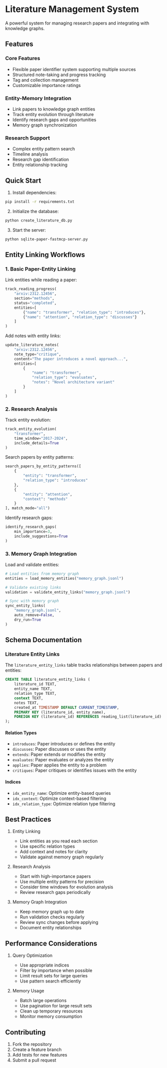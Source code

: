 # Literature Management System

A powerful system for managing research papers and integrating with knowledge graphs.

## Features

### Core Features

- Flexible paper identifier system supporting multiple sources
- Structured note-taking and progress tracking
- Tag and collection management
- Customizable importance ratings

### Entity-Memory Integration

- Link papers to knowledge graph entities
- Track entity evolution through literature
- Identify research gaps and opportunities
- Memory graph synchronization

### Research Support

- Complex entity pattern search
- Timeline analysis
- Research gap identification
- Entity relationship tracking

## Quick Start

1. Install dependencies:

```bash
pip install -r requirements.txt
```

2. Initialize the database:

```bash
python create_literature_db.py
```

3. Start the server:

```bash
python sqlite-paper-fastmcp-server.py
```

## Entity Linking Workflows

### 1. Basic Paper-Entity Linking

Link entities while reading a paper:

```python
track_reading_progress(
    "arxiv:2312.12456",
    section="methods",
    status="completed",
    entities=[
        {"name": "transformer", "relation_type": "introduces"},
        {"name": "attention", "relation_type": "discusses"}
    ]
)
```

Add notes with entity links:

```python
update_literature_notes(
    "arxiv:2312.12456",
    note_type="critique",
    content="The paper introduces a novel approach...",
    entities=[
        {
            "name": "transformer",
            "relation_type": "evaluates",
            "notes": "Novel architecture variant"
        }
    ]
)
```

### 2. Research Analysis

Track entity evolution:

```python
track_entity_evolution(
    "transformer",
    time_window="2017-2024",
    include_details=True
)
```

Search papers by entity patterns:

```python
search_papers_by_entity_patterns([
    {
        "entity": "transformer",
        "relation_type": "introduces"
    },
    {
        "entity": "attention",
        "context": "methods"
    }
], match_mode="all")
```

Identify research gaps:

```python
identify_research_gaps(
    min_importance=3,
    include_suggestions=True
)
```

### 3. Memory Graph Integration

Load and validate entities:

```python
# Load entities from memory graph
entities = load_memory_entities("memory_graph.jsonl")

# Validate existing links
validation = validate_entity_links("memory_graph.jsonl")

# Sync with memory graph
sync_entity_links(
    "memory_graph.jsonl",
    auto_remove=False,
    dry_run=True
)
```

## Schema Documentation

### Literature Entity Links

The `literature_entity_links` table tracks relationships between papers and entities:

```sql
CREATE TABLE literature_entity_links (
    literature_id TEXT,
    entity_name TEXT,
    relation_type TEXT,
    context TEXT,
    notes TEXT,
    created_at TIMESTAMP DEFAULT CURRENT_TIMESTAMP,
    PRIMARY KEY (literature_id, entity_name),
    FOREIGN KEY (literature_id) REFERENCES reading_list(literature_id)
);
```

#### Relation Types

- `introduces`: Paper introduces or defines the entity
- `discusses`: Paper discusses or uses the entity
- `extends`: Paper extends or modifies the entity
- `evaluates`: Paper evaluates or analyzes the entity
- `applies`: Paper applies the entity to a problem
- `critiques`: Paper critiques or identifies issues with the entity

#### Indices

- `idx_entity_name`: Optimize entity-based queries
- `idx_context`: Optimize context-based filtering
- `idx_relation_type`: Optimize relation type filtering

## Best Practices

1. Entity Linking

   - Link entities as you read each section
   - Use specific relation types
   - Add context and notes for clarity
   - Validate against memory graph regularly

2. Research Analysis

   - Start with high-importance papers
   - Use multiple entity patterns for precision
   - Consider time windows for evolution analysis
   - Review research gaps periodically

3. Memory Graph Integration
   - Keep memory graph up to date
   - Run validation checks regularly
   - Review sync changes before applying
   - Document entity relationships

## Performance Considerations

1. Query Optimization

   - Use appropriate indices
   - Filter by importance when possible
   - Limit result sets for large queries
   - Use pattern search efficiently

2. Memory Usage
   - Batch large operations
   - Use pagination for large result sets
   - Clean up temporary resources
   - Monitor memory consumption

## Contributing

1. Fork the repository
2. Create a feature branch
3. Add tests for new features
4. Submit a pull request
